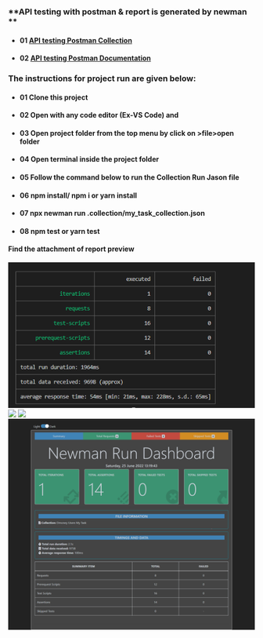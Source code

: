 ### **API testing with postman & report is generated by newman **

- #### 01 [API testing Postman Collection](https://www.getpostman.com/collections/f5f9e8f2ad24afec42af)

- #### 02 [API testing Postman Documentation](https://documenter.getpostman.com/view/21495292/UzBsGigX)

### **The instructions for project run are given below:**

- #### 01 Clone this project

- #### 02 Open with any code editor (Ex-VS Code) and 

- #### 03 Open project folder from the top menu by click on >file>open folder

- #### 04 Open terminal inside the project folder

- #### 05 Follow the command below to run the Collection Run Jason file

- #### 06 npm install/ npm i or yarn install

- #### 07 npx newman run .collection/my_task_collection.json

- #### 08 npm test or yarn test

#### **Find the attachment of report preview**

![](./collection/newman_report.PNG)
![](./collection/newman_report_part1.PNG)
![](./collection/newman_report_part_2.PNG)
![](./collection/Newman-Summary-Report.png)
